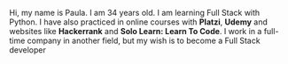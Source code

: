 
Hi, my name is Paula. I am 34 years old.
I am learning Full Stack with Python.
I have also practiced in online courses with **Platzi**, **Udemy** and websites like **Hackerrank** and **Solo Learn: Learn To Code**.
I work in a full-time company in another field, but my wish is to become a Full Stack developer

<!---
Paula2409/Paula2409 is a ✨ special ✨ repository because its `README.md` (this file) appears on your GitHub profile.
You can click the Preview link to take a look at your changes.
--->
